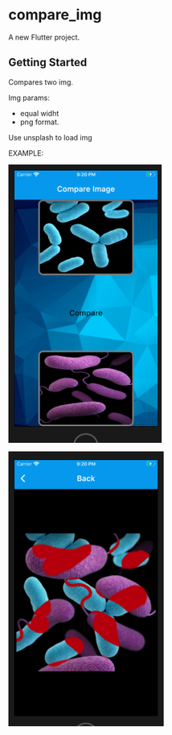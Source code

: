 # compare_img

A new Flutter project.

## Getting Started
Compares two img.

Img params: 
- equal widht
- png format.

Use unsplash to load img

EXAMPLE:

![alt text](https://github.com/vslutiak/Flutter/raw/master/compare_img/Снимок%20экрана%202020-09-27%20в%2021.20.44.png)

![alt text](https://github.com/vslutiak/Flutter/raw/master/compare_img/Снимок%20экрана%202020-09-27%20в%2021.20.56.png)
